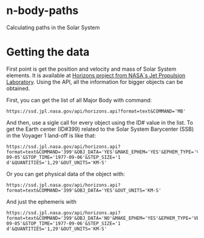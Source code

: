 # n-body-paths
Calculating paths in the Solar System

# Getting the data
First point is get the position and velocity and mass of Solar System elements.
It is available at [Horizons project from NASA´s Jet Propulsion Laboratory](https://ssd.jpl.nasa.gov/horizons/).
Using the API, all the information for bigger objects can be obtained.

First, you can get the list of all Major Body with command:
```
https://ssd.jpl.nasa.gov/api/horizons.api?format=text&COMMAND='MB'
```

And then, use a sigle call for every object using the ID# value in the list. To get the Earth center (ID#399) related to the Solar System Barycenter (SSB) in the Voyager 1 land-off is like that:
```
https://ssd.jpl.nasa.gov/api/horizons.api?format=text&COMMAND='399'&OBJ_DATA='YES'&MAKE_EPHEM='YES'&EPHEM_TYPE='VECTORS'&CENTER='*@SSB'&START_TIME='1977-09-05'&STOP_TIME='1977-09-06'&STEP_SIZE='1 d'&QUANTITIES='1,29'&OUT_UNITS='KM-S'
```

Or you can get physical data of the object with:
```
https://ssd.jpl.nasa.gov/api/horizons.api?format=text&COMMAND='399'&OBJ_DATA='YES'&OUT_UNITS='KM-S'
```
And just the ephemeris with
```
https://ssd.jpl.nasa.gov/api/horizons.api?format=text&COMMAND='399'&OBJ_DATA='NO'&MAKE_EPHEM='YES'&EPHEM_TYPE='VECTORS'&CENTER='*@SSB'&START_TIME='1977-09-05'&STOP_TIME='1977-09-06'&STEP_SIZE='1 d'&QUANTITIES='1,29'&OUT_UNITS='KM-S'
```
